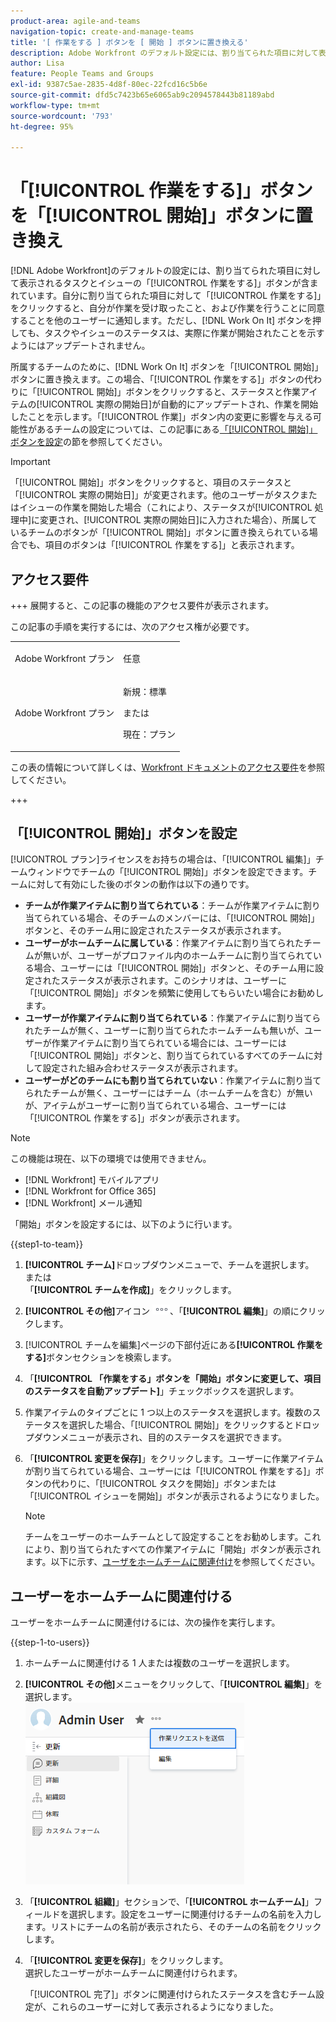 ```yaml
---
product-area: agile-and-teams
navigation-topic: create-and-manage-teams
title: '[ 作業をする ] ボタンを [ 開始 ] ボタンに置き換える'
description: Adobe Workfront のデフォルト設定には、割り当てられた項目に対して表示されるタスクとイシューの「作業をする」ボタンが含まれています。
author: Lisa
feature: People Teams and Groups
exl-id: 9387c5ae-2835-4d8f-80ec-22fcd16c5b6e
source-git-commit: dfd5c7423b65e6065ab9c2094578443b81189abd
workflow-type: tm+mt
source-wordcount: '793'
ht-degree: 95%

---
```


# 「[!UICONTROL 作業をする]」ボタンを「[!UICONTROL 開始]」ボタンに置き換え

[!DNL Adobe Workfront]のデフォルトの設定には、割り当てられた項目に対して表示されるタスクとイシューの「[!UICONTROL 作業をする]」ボタンが含まれています。自分に割り当てられた項目に対して「[!UICONTROL 作業をする]」をクリックすると、自分が作業を受け取ったこと、および作業を行うことに同意することを他のユーザーに通知します。ただし、[!DNL Work On It] ボタンを押しても、タスクやイシューのステータスは、実際に作業が開始されたことを示すようにはアップデートされません。

所属するチームのために、[!DNL Work On It] ボタンを「[!UICONTROL 開始]」ボタンに置き換えます。この場合、「[!UICONTROL 作業をする]」ボタンの代わりに「[!UICONTROL 開始]」ボタンをクリックすると、ステータスと作業アイテムの[!UICONTROL 実際の開始日]が自動的にアップデートされ、作業を開始したことを示します。「[!UICONTROL 作業]」ボタン内の変更に影響を与える可能性があるチームの設定については、この記事にある[「[!UICONTROL 開始]」ボタンを設定](#configure-the-uicontrol-start-button)の節を参照してください。

>[!IMPORTANT]
>
>「[!UICONTROL 開始]」ボタンをクリックすると、項目のステータスと「[!UICONTROL 実際の開始日]」が変更されます。他のユーザーがタスクまたはイシューの作業を開始した場合（これにより、ステータスが[!UICONTROL 処理中]に変更され、[!UICONTROL 実際の開始日]に入力された場合）、所属しているチームのボタンが「[!UICONTROL 開始]」ボタンに置き換えられている場合でも、項目のボタンは「[!UICONTROL 作業をする]」と表示されます。

## アクセス要件

+++ 展開すると、この記事の機能のアクセス要件が表示されます。

この記事の手順を実行するには、次のアクセス権が必要です。

<table style="table-layout:auto"> 
 <col> 
 <col> 
 <tbody> 
  <tr data-mc-conditions=""> 
   <td role="rowheader"> <p>Adobe Workfront プラン</p> </td> 
   <td>任意</td> 
  </tr> 
  <tr> 
   <td role="rowheader">Adobe Workfront プラン</td> 
   <td>
   <p>新規：標準</p>
   <p>または</p>
   <p>現在：プラン</p></td>
  </tr> 
 </tbody> 
</table>

この表の情報について詳しくは、[Workfront ドキュメントのアクセス要件](/help/quicksilver/administration-and-setup/add-users/access-levels-and-object-permissions/access-level-requirements-in-documentation.md)を参照してください。

+++

## 「[!UICONTROL 開始]」ボタンを設定

[!UICONTROL プラン]ライセンスをお持ちの場合は、「[!UICONTROL 編集]」チームウィンドウでチームの「[!UICONTROL 開始]」ボタンを設定できます。チームに対して有効にした後のボタンの動作は以下の通りです。

* **チームが作業アイテムに割り当てられている**：チームが作業アイテムに割り当てられている場合、そのチームのメンバーには、「[!UICONTROL 開始]」ボタンと、そのチーム用に設定されたステータスが表示されます。
* **ユーザーがホームチームに属している**：作業アイテムに割り当てられたチームが無いが、ユーザーがプロファイル内のホームチームに割り当てられている場合、ユーザーには「[!UICONTROL 開始]」ボタンと、そのチーム用に設定されたステータスが表示されます。このシナリオは、ユーザーに「[!UICONTROL 開始]」ボタンを頻繁に使用してもらいたい場合にお勧めします。
* **ユーザーが作業アイテムに割り当てられている**：作業アイテムに割り当てられたチームが無く、ユーザーに割り当てられたホームチームも無いが、ユーザーが作業アイテムに割り当てられている場合には、ユーザーには「[!UICONTROL 開始]」ボタンと、割り当てられているすべてのチームに対して設定された組み合わせステータスが表示されます。
* **ユーザーがどのチームにも割り当てられていない**：作業アイテムに割り当てられたチームが無く、ユーザーにはチーム（ホームチームを含む）が無いが、アイテムがユーザーに割り当てられている場合、ユーザーには「[!UICONTROL 作業をする]」ボタンが表示されます。

>[!NOTE]
>
>この機能は現在、以下の環境では使用できません。
>
>* [!DNL Workfront] モバイルアプリ
>* [!DNL Workfront for Office 365]
>* [!DNL Workfront] メール通知
>

「開始」ボタンを設定するには、以下のように行います。

{{step1-to-team}}

1. **[!UICONTROL チーム]**&#x200B;ドロップダウンメニューで、チームを選択します。\
   または\
   「**[!UICONTROL チームを作成]**」をクリックします。

1. **[!UICONTROL その他]**&#x200B;アイコン ![](assets/more-icon.png)、「**[!UICONTROL 編集]**」の順にクリックします。

1. [!UICONTROL チームを編集]ページの下部付近にある&#x200B;**[!UICONTROL 作業をする]**&#x200B;ボタンセクションを検索します。
1. 「**[!UICONTROL 「作業をする」ボタンを「開始」ボタンに変更して、項目のステータスを自動アップデート]**」チェックボックスを選択します。
1. 作業アイテムのタイプごとに 1 つ以上のステータスを選択します。複数のステータスを選択した場合、「[!UICONTROL 開始]」をクリックするとドロップダウンメニューが表示され、目的のステータスを選択できます。
1. 「**[!UICONTROL 変更を保存]**」をクリックします。ユーザーに作業アイテムが割り当てられている場合、ユーザーには「[!UICONTROL 作業をする]」ボタンの代わりに、「[!UICONTROL タスクを開始]」ボタンまたは「[!UICONTROL イシューを開始]」ボタンが表示されるようになりました。

   >[!NOTE]
   >
   >チームをユーザーのホームチームとして設定することをお勧めします。これにより、割り当てられたすべての作業アイテムに「開始」ボタンが表示されます。以下に示す、[ユーザをホームチームに関連付け](#associate-users-with-a-home-team)を参照してください。

## ユーザーをホームチームに関連付ける

ユーザーをホームチームに関連付けるには、次の操作を実行します。

{{step-1-to-users}}

1. ホームチームに関連付ける 1 人または複数のユーザーを選択します。
1. **[!UICONTROL その他]**&#x200B;メニューをクリックして、「**[!UICONTROL 編集]**」を選択します。\
   ![](assets/user-settings-nwe-350x291.png)

1. 「**[!UICONTROL 組織]**」セクションで、「**[!UICONTROL ホームチーム]**」フィールドを選択します。設定をユーザーに関連付けるチームの名前を入力します。リストにチームの名前が表示されたら、そのチームの名前をクリックします。

1. 「**[!UICONTROL 変更を保存]**」をクリックします。\
   選択したユーザーがホームチームに関連付けられます。

   「[!UICONTROL 完了]」ボタンに関連付けられたステータスを含むチーム設定が、これらのユーザーに対して表示されるようになりました。

